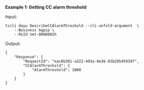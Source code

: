**Example 1: Getting CC alarm threshold**



Input: 

```
tccli dayu DescribeCCAlarmThreshold --cli-unfold-argument  \
    --Business bgpip \
    --RsId net-0000002h
```

Output: 
```
{
    "Response": {
        "RequestId": "eac6b301-a322-493a-8e36-83b295459397",
        "CCAlarmThreshold": {
            "AlarmThreshold": 1000
        }
    }
}
```

